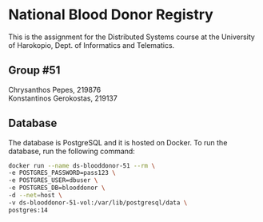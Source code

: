 # National Blood Donor Registry

This is the assignment for the Distributed Systems course at the University of Harokopio, Dept. of Informatics and Telematics.

## Group #51
Chrysanthos Pepes, 219876\
Konstantinos Gerokostas, 219137

## Database

The database is PostgreSQL and it is hosted on Docker. To run the database, run the following command:

```bash
docker run --name ds-blooddonor-51 --rm \
-e POSTGRES_PASSWORD=pass123 \
-e POSTGRES_USER=dbuser \
-e POSTGRES_DB=blooddonor \
-d --net=host \
-v ds-blooddonor-51-vol:/var/lib/postgresql/data \
postgres:14
```